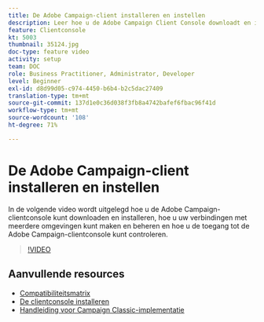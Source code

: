 ```yaml
---
title: De Adobe Campaign-client installeren en instellen
description: Leer hoe u de Adobe Campaign Client Console downloadt en installeert, uw verbindingen maakt en beheert met meerdere omgevingen en de toegang tot de Adobe Campaign Client Console verifieert.
feature: Clientconsole
kt: 5003
thumbnail: 35124.jpg
doc-type: feature video
activity: setup
team: DOC
role: Business Practitioner, Administrator, Developer
level: Beginner
exl-id: d8d99d05-c974-4450-b6b4-b2c5dac27409
translation-type: tm+mt
source-git-commit: 137d1e0c36d038f3fb8a4742bafef6fbac96f41d
workflow-type: tm+mt
source-wordcount: '108'
ht-degree: 71%

---
```


# De Adobe Campaign-client installeren en instellen

In de volgende video wordt uitgelegd hoe u de Adobe Campaign-clientconsole kunt downloaden en installeren, hoe u uw verbindingen met meerdere omgevingen kunt maken en beheren en hoe u de toegang tot de Adobe Campaign-clientconsole kunt controleren.

>[!VIDEO](https://video.tv.adobe.com/v/35124?quality=12)

## Aanvullende resources

* [Compatibiliteitsmatrix](https://helpx.adobe.com/nl/campaign/kb/compatibility-matrix.html)
* [De clientconsole installeren](https://docs.adobe.com/content/help/nl-NL/campaign-classic/using/installing-campaign-classic/installing-campaign-in-windows-/installing-the-client-console.html)
* [Handleiding voor Campaign Classic-implementatie](https://helpx.adobe.com/nl/campaign/kb/acc-implementation.html)
